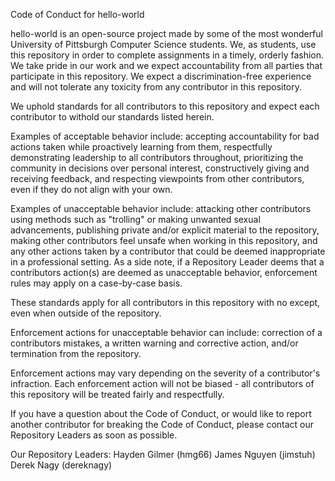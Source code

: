 Code of Conduct for hello-world

hello-world is an open-source project made by some of the most wonderful University of Pittsburgh Computer Science students. We, as students,
use this repository in order to complete assignments in a timely, orderly fashion. We take pride in our work and we expect accountability from
all parties that participate in this repository. We expect a discrimination-free experience and will not tolerate any toxicity from any contributor
in this repository. 

We uphold standards for all contributors to this repository and expect each contributor to withold our standards listed herein. 

Examples of acceptable behavior include: accepting accountability for bad actions taken while proactively learning from them, respectfully
demonstrating leadership to all contributors throughout, prioritizing the community in decisions over personal interest, constructively giving
and receiving feedback, and respecting viewpoints from other contributors, even if they do not align with your own. 

Examples of unacceptable behavior include: attacking other contributors using methods such as "trolling" or making unwanted sexual advancements, 
publishing private and/or explicit material to the repository, making other contributors feel unsafe when working in this repository, and any
other actions taken by a contributor that could be deemed inappropriate in a professional setting. As a side note, if a Repository Leader deems that
a contributors action(s) are deemed as unacceptable behavior, enforcement rules may apply on a case-by-case basis. 

These standards apply for all contributors in this repository with no except, even when outside of the repository. 

Enforcement actions for unacceptable behavior can include: correction of a contributors mistakes, a written warning and corrective action, and/or
termination from the repository. 

Enforcement actions may vary depending on the severity of a contributor's infraction. Each enforcement action will not be biased - all contributors
of this repository will be treated fairly and respectfully.

If you have a question about the Code of Conduct, or would like to report another contributor for breaking the Code of Conduct, please contact
our Repository Leaders as soon as possible.

Our Repository Leaders:
Hayden Gilmer (hmg66)
James Nguyen (jimstuh)
Derek Nagy (dereknagy)

